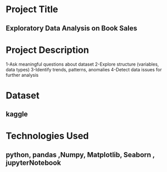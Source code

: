 # Project Title
##  Exploratory Data Analysis on Book Sales

# Project Description
 1-Ask meaningful questions about dataset
2-Explore structure (variables, data types)
3-Identify trends, patterns, anomalies
4-Detect data issues for further analysis

# Dataset
## kaggle
 # Technologies Used
 ## python, pandas ,Numpy, Matplotlib, Seaborn , jupyterNotebook
